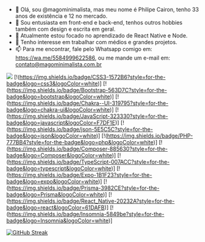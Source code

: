 - 👋 Olá, sou @magominimalista, mas meu nome é Philipe Cairon, tenho 33 anos de existência e 12 no mercado.
- 👀 Sou entusiasta em front-end e back-end, tenhos outros hobbies também com design e escrita em geral.
- 🌱 Atualmente estou focado no aprendizado de React Native e Node.
- 💞️ Tenho interesse em trabalhar com médios e grandes projetos.
- 📫 Para me encontrar, fale pelo Whatsapp comigo em: https://wa.me/5584999622586, ou me mande um e-mail em: contato@magominimalista.com.br

![](https://img.shields.io/badge/HTML5-E34F26?style=for-the-badge&logo=html5&logoColor=white)
[!(https://img.shields.io/badge/CSS3-1572B6?style=for-the-badge&logo=css3&logoColor=white)]
[!(https://img.shields.io/badge/Bootstrap-563D7C?style=for-the-badge&logo=bootstrap&logoColor=white)]
[!(https://img.shields.io/badge/Chakra--UI-319795?style=for-the-badge&logo=chakra-ui&logoColor=white)]
[!(https://img.shields.io/badge/JavaScript-323330?style=for-the-badge&logo=javascript&logoColor=F7DF1E)]
[!(https://img.shields.io/badge/json-5E5C5C?style=for-the-badge&logo=json&logoColor=white)]
[!(https://img.shields.io/badge/PHP-777BB4?style=for-the-badge&logo=php&logoColor=white)]
[!(https://img.shields.io/badge/Composer-885630?style=for-the-badge&logo=Composer&logoColor=white)]
[!(https://img.shields.io/badge/TypeScript-007ACC?style=for-the-badge&logo=typescript&logoColor=white)]
[!(https://img.shields.io/badge/Expo-1B1F23?style=for-the-badge&logo=expo&logoColor=white)]
[!(https://img.shields.io/badge/Prisma-3982CE?style=for-the-badge&logo=Prisma&logoColor=white)]
[!(https://img.shields.io/badge/React_Native-20232A?style=for-the-badge&logo=react&logoColor=61DAFB)]
[!(https://img.shields.io/badge/Insomnia-5849be?style=for-the-badge&logo=Insomnia&logoColor=white)]


[![GitHub Streak](https://activity-graph.herokuapp.com/graph?username=magominimalista&theme=monokai)](https://git.io/streak-stats)
